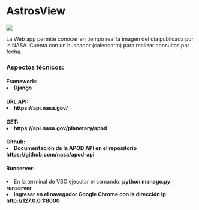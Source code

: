 
<caption>
    <div class="container" style="text-aling:center";>
        <h1>AstrosView</h1>
    </div>
</caption>

<section>
<div class="container">
    <img src="https://github.com/user-attachments/assets/379b0da9-a09e-42e6-92bb-ef3c8b0925a1">
</div>   
<div class="container">
    <p>La Web app permite conocer en tiempo real la imagen del día publicada por la NASA. Cuenta con un buscador (calendario) para realizar consultas por fecha.</p>
</div>

<div class="container">
    <h3>Aspectos técnicos:</h3>
</div>

<div class="container">
    <h4>Framework:</4>
        <li>Django</li>
</div>
<div class="container">
    <h4>URL API:</4>
        <li>https://api.nasa.gov/</li>
</div>

<div class="container">
    <h4>GET:</4>
        <li>https://api.nasa.gov/planetary/apod</li>
</div>

<div class="container">
    <h4>Github:</4>
        <li>Documentación de la APOD API en el repositorio https://github.com/nasa/apod-api </li>
</div>
</section>

<footer>
<div class="container">
    <h4>Runserver:</h4>
</div>

<div class="container">
    <li>En la terminal de VSC ejecutar el comando: <b>python manage.py runserver </li> 
    <li>Ingresar en el navegador Google Chrome con la dirección Ip: http://127.0.0.1:8000 </li>
</div>
</footer>






